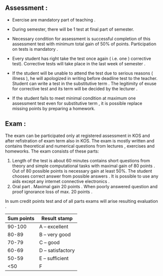 ## Assessment :
* Exercise are mandatory part of teaching .
* During semester, there will be 1 test at final part of semester.

* Necessary condition for assessment is successful completion of this assessment test with minimum total gain of 50% of points. Participation on tests is mandatory .

* Every student has right take the test once again ( i.e. one ) corrective test). Corrective tests will take place in the last week of semester .

* If the student will be unable to attend the test due to serious reasons ( illness ), he will apologized in writing before deadline test to the teacher. Student can write a test in the substitutive term . The legitimity of exuse for corrective test and its term will be decided by the lecturer .

* If the student fails to meet minimal condition at maximum one assessment test even for substitutive term , it is possible replace missing points by preparing a homework.

## Exam :

The exam can be participated only at registered assessment in KOS and after refistration of exam term also in KOS. The exam is mostly written and contains theoretical and numerical questions from lectures , exercises and homeworks. The exam consists of these parts:
1. Length of the test is about 60 minutes contains short questions from theory and simple computational tasks
with maximal gain of 80 points . Out of 80 possible points is necessary gain at least 50%. The student chooses correct answer from possible answers .
It is possible to use any aids except any internet connective electronics .
3. Oral part . Maximal gain 20 points . When poorly answered question and proof ignorance loss of max. 20 points .

In sum credit points test and of all parts exams will arise resulting evaluation .

| Sum points | Result stamp |
--- | --- |
|90-100 |A – excellent |
|80-89| B – very good |
|70-79| C – good |
|60-69| D – satisfactory |
|50-59| E – sufficient |
|<50| F|

